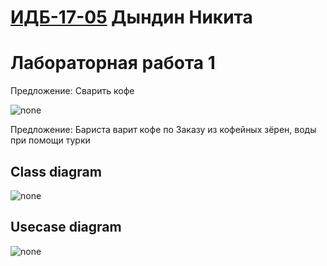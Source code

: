 
# [ИДБ-17-05](https://github.com/stankin/design-part-1/wiki/list-idb-17-05) Дындин Никита 

# Лабораторная работа 1
Предложение: Сварить кофе

![none](https://github.com/Sw3nk/DyndinNickita.github.io/blob/master/Laba1/laba1_1.png)


Предложение: Бариста варит кофе по Заказу из кофейных зёрен, воды при помощи турки 


## Class diagram

![none](https://github.com/Sw3nk/DyndinNickita.github.io/blob/master/Laba1/laba1_2.png)

## Usecase diagram

![none](https://github.com/Sw3nk/DyndinNickita.github.io/blob/master/Laba1/laba1_3.png)
